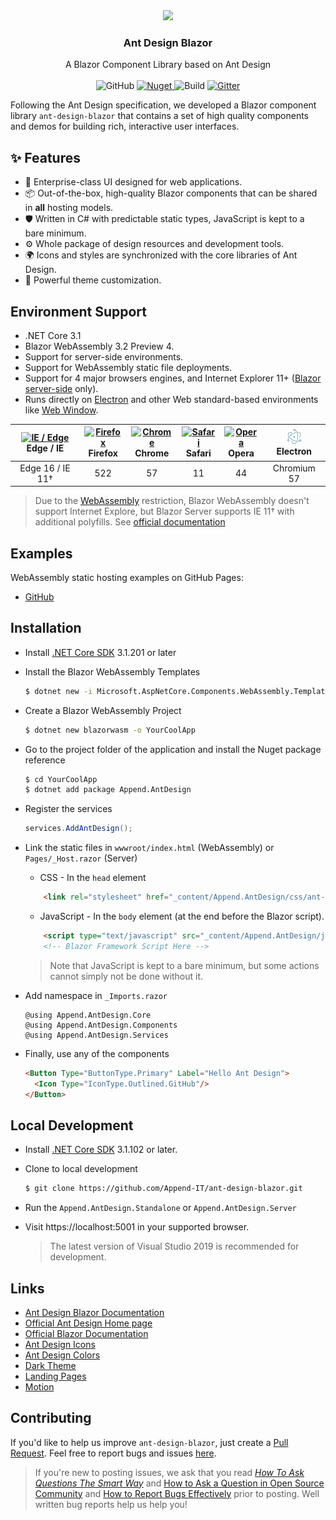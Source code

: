 <!-- Metadata 
{
  "order": 1,
  "title": "Ant Design - Blazor"
}
-->
<div align="center" class="ant-home">
  <img src="https://raw.githubusercontent.com/Append-IT/ant-design-blazor/master/source/Append.AntDesign/wwwroot/icons/outlined/ant-design-blazor.svg">
  <h3>Ant Design Blazor</h3>
  <span>A Blazor Component Library based on Ant Design</span>
  <br/>
  <br/>
  <img alt="GitHub" src="https://img.shields.io/github/license/append-it/ant-design-blazor"/>
  <a href="https://www.nuget.org/packages/Append.AntDesign/">
    <img alt="Nuget" src="https://img.shields.io/nuget/v/Append.AntDesign"/>
  </a>
  <img alt="Build" src="https://github.com/Append-IT/ant-design-blazor/workflows/Build%20and%20Deploy/badge.svg"/>
  <a href="https://gitter.im/Append-IT/ant-design-blazor?utm_source=badge&utm_medium=badge&utm_campaign=pr-badge">
    <img alt="Gitter" src="https://badges.gitter.im/Append-IT/ant-design-blazor.svg"/>
  </a>
</div>

Following the Ant Design specification, we developed a Blazor component library `ant-design-blazor` that contains a set of high quality components and demos for building rich, interactive user interfaces.

## ✨ Features

- 🌈 Enterprise-class UI designed for web applications.
- 📦 Out-of-the-box, high-quality Blazor components that can be shared in **all** hosting models.
- 🛡 Written in C# with predictable static types, JavaScript is kept to a bare minimum.
- ⚙️ Whole package of design resources and development tools.
- 🌍 Icons and styles are synchronized with the core libraries of Ant Design.
- 🎨 Powerful theme customization.

## Environment Support

- .NET Core 3.1
- Blazor WebAssembly 3.2 Preview 4.
- Support for server-side environments.
- Support for WebAssembly static file deployments.
- Support for 4 major browsers engines, and Internet Explorer 11+ ([Blazor server-side](https://docs.microsoft.com/en-us/aspnet/core/blazor/supported-platforms?view=aspnetcore-3.1) only).
- Runs directly on [Electron](http://electron.atom.io/) and other Web standard-based environments like [Web Window](https://github.com/SteveSandersonMS/WebWindow).

| [<img src="https://raw.githubusercontent.com/alrra/browser-logos/master/src/edge/edge_48x48.png" alt="IE / Edge" width="24px" height="24px" />](http://godban.github.io/browsers-support-badges/)</br> Edge / IE | [<img src="https://raw.githubusercontent.com/alrra/browser-logos/master/src/firefox/firefox_48x48.png" alt="Firefox" width="24px" height="24px" />](http://godban.github.io/browsers-support-badges/)</br>Firefox | [<img src="https://raw.githubusercontent.com/alrra/browser-logos/master/src/chrome/chrome_48x48.png" alt="Chrome" width="24px" height="24px" />](http://godban.github.io/browsers-support-badges/)</br>Chrome | [<img src="https://raw.githubusercontent.com/alrra/browser-logos/master/src/safari/safari_48x48.png" alt="Safari" width="24px" height="24px" />](http://godban.github.io/browsers-support-badges/)</br>Safari | [<img src="https://raw.githubusercontent.com/alrra/browser-logos/master/src/opera/opera_48x48.png" alt="Opera" width="24px" height="24px" />](http://godban.github.io/browsers-support-badges/)</br>Opera | [<img src="https://raw.githubusercontent.com/alrra/browser-logos/master/src/electron/electron_48x48.png" alt="Electron" width="24px" height="24px" />](http://godban.github.io/browsers-support-badges/)</br>Electron |
| :---------: | :---------: | :---------: | :---------: | :---------: | :---------: |
| Edge 16 / IE 11† | 522 | 57 | 11 | 44 | Chromium 57

> Due to the [WebAssembly](https://webassembly.org) restriction, Blazor WebAssembly doesn't support Internet Explore, but Blazor Server supports IE 11† with additional polyfills. See [official documentation](https://docs.microsoft.com/en-us/aspnet/core/blazor/supported-platforms?view=aspnetcore-3.1) 

## Examples

WebAssembly static hosting examples on GitHub Pages:

- [GitHub](https://append-it.github.io/ant-design-blazor)

## Installation

- Install [.NET Core SDK](https://dotnet.microsoft.com/download/dotnet-core/3.1) 3.1.201 or later

- Install the Blazor WebAssembly Templates

  ```bash
  $ dotnet new -i Microsoft.AspNetCore.Components.WebAssembly.Templates::3.2.0-preview4.20210.8
  ```

- Create a Blazor WebAssembly Project

  ```bash
  $ dotnet new blazorwasm -o YourCoolApp
  ```
  
- Go to the project folder of the application and install the Nuget package reference

  ```bash
  $ cd YourCoolApp
  $ dotnet add package Append.AntDesign
  ```

- Register the services

  ```csharp
  services.AddAntDesign();
  ```

- Link the static files in `wwwroot/index.html` (WebAssembly) or `Pages/_Host.razor` (Server)
    - CSS - In the `head` element
    ```html
        <link rel="stylesheet" href="_content/Append.AntDesign/css/ant-design-blazor.min.css" />
    ```
    - JavaScript - In the `body` element (at the end before the Blazor script).
    ```html
        <script type="text/javascript" src="_content/Append.AntDesign/js/ant-design-blazor.min.js"></script>
        <!-- Blazor Framework Script Here -->
    ```
    > Note that JavaScript is kept to a bare minimum, but some actions cannot simply not be done without it.

- Add namespace in `_Imports.razor`

  ```razor
  @using Append.AntDesign.Core
  @using Append.AntDesign.Components
  @using Append.AntDesign.Services
  ```

- Finally, use any of the components

  ```html
  <Button Type="ButtonType.Primary" Label="Hello Ant Design">
    <Icon Type="IconType.Outlined.GitHub"/>
  </Button>
  ```

## Local Development

- Install [.NET Core SDK](https://dotnet.microsoft.com/download) 3.1.102 or later.
- Clone to local development


  ```bash
  $ git clone https://github.com/Append-IT/ant-design-blazor.git
  ```
- Run the `Append.AntDesign.Standalone` or `Append.AntDesign.Server`
- Visit https://localhost:5001 in your supported browser.
  
  > The latest version of Visual Studio 2019 is recommended for development.


## Links

- [Ant Design Blazor Documentation](https://append-it.github.io/ant-design-blazor)
- [Official Ant Design Home page](https://ant.design/)
- [Official Blazor Documentation](https://blazor.net)
- [Ant Design Icons](https://github.com/ant-design/ant-design-icons)
- [Ant Design Colors](https://github.com/ant-design/ant-design-colors)
- [Dark Theme](https://github.com/ant-design/ant-design-dark-theme)
- [Landing Pages](https://landing.ant.design)
- [Motion](https://motion.ant.design)

## Contributing

If you'd like to help us improve `ant-design-blazor`, just create a [Pull Request](https://github.com/append-it/ant-design-blazor/pulls). Feel free to report bugs and issues [here](https://github.com/Append-IT/ant-design-blazor/issues/new).

> If you're new to posting issues, we ask that you read [_How To Ask Questions The Smart Way_](http://www.catb.org/~esr/faqs/smart-questions.html) and [How to Ask a Question in Open Source Community](https://github.com/seajs/seajs/issues/545) and [How to Report Bugs Effectively](http://www.chiark.greenend.org.uk/~sgtatham/bugs.html) prior to posting. Well written bug reports help us help you!
